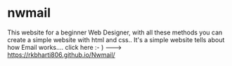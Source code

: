 # nwmail
This website for a beginner Web Designer, with all these methods you can create a simple website with html and css..
It's a simple website tells about how Email works.... 
  click here :- ) ---> https://rkbharti806.github.io/Nwmail/
